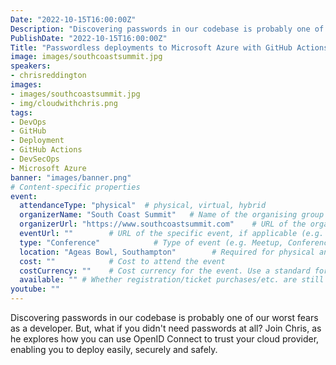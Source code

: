 ```yaml
---
Date: "2022-10-15T16:00:00Z"
Description: "Discovering passwords in our codebase is probably one of our worst fears as a developer. But, what if you didn't need passwords at all? Join Chris, as he explores how you can use OpenID Connect to trust your cloud provider, enabling you to deploy easily, securely and safely."
PublishDate: "2022-10-15T16:00:00Z"
Title: "Passwordless deployments to Microsoft Azure with GitHub Actions"
image: images/southcoastsummit.jpg
speakers:
- chrisreddington
images:
- images/southcoastsummit.jpg
- img/cloudwithchris.png
tags:
- DevOps
- GitHub
- Deployment
- GitHub Actions
- DevSecOps
- Microsoft Azure
banner: "images/banner.png"
# Content-specific properties
event:
  attendanceType: "physical"  # physical, virtual, hybrid
  organizerName: "South Coast Summit"   # Name of the organising group / event (e.g. Name of the conference)
  organizerUrl: "https://www.southcoastsummit.com"    # URL of the organising group
  eventUrl: ""        # URL of the specific event, if applicable (e.g. a meetup talk, rather than the meetup group)
  type: "Conference"            # Type of event (e.g. Meetup, Conference, etc.)
  location: "Ageas Bowl, Southampton"        # Required for physical and hybrid events.
  cost: ""            # Cost to attend the event
  costCurrency: ""    # Cost currency for the event. Use a standard format - http://en.wikipedia.org/wiki/ISO_4217
  available: "" # Whether registration/ticket purchases/etc. are still available (true/false). Defaults to false when event is in past.
youtube: ""
---
```

Discovering passwords in our codebase is probably one of our worst fears as a developer. But, what if you didn't need passwords at all? Join Chris, as he explores how you can use OpenID Connect to trust your cloud provider, enabling you to deploy easily, securely and safely.